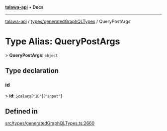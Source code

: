 [**talawa-api**](../../../README.md) • **Docs**

***

[talawa-api](../../../modules.md) / [types/generatedGraphQLTypes](../README.md) / QueryPostArgs

# Type Alias: QueryPostArgs

\> **QueryPostArgs**: `object`

## Type declaration

### id

\> **id**: [`Scalars`](Scalars.md)\[`"ID"`\]\[`"input"`\]

## Defined in

[src/types/generatedGraphQLTypes.ts:2660](https://github.com/PalisadoesFoundation/talawa-api/blob/92443bb6a5ff3ed66457149a509401986a82e570/src/types/generatedGraphQLTypes.ts#L2660)

